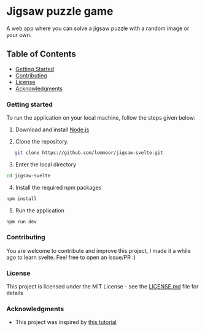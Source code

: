 # Jigsaw puzzle game
A web app where you can solve a jigsaw puzzle with a random image or your own.

## Table of Contents
- [Getting Started](#getting-started)
- [Contributing](#contributing)
- [License](#license)
- [Acknowledgments](#acknowledgments)

### Getting started
To run the application on your local machine, follow the steps given below:

1. Download and install [Node.js](https://nodejs.org/en)

2. Clone the repository.
```sh
   git clone https://github.com/lemmoor/jigsaw-svelte.git
```
3. Enter the local directory
```sh
cd jigsaw-svelte
```
4. Install the required npm packages
```sh
npm install
```
5. Run the application
```sh
npm run dev
```

### Contributing
You are welcome to contribute and improve this project, I made it a while ago to learn svelte. Feel free to open an issue/PR :)

### License
This project is licensed under the MIT License - see the [LICENSE.md](LICENSE.md) file for details

### Acknowledgments
- This project was inspired by [this tutorial](https://www.youtube.com/watch?v=HS6KHYIYdXc)